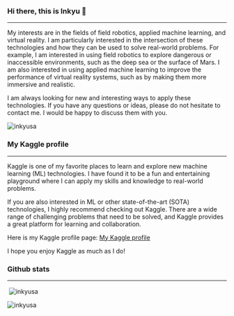 ### Hi there, this is Inkyu 👋
---
My interests are in the fields of field robotics, applied machine learning, and virtual reality. I am particularly interested in the intersection of these technologies and how they can be used to solve real-world problems. For example, I am interested in using field robotics to explore dangerous or inaccessible environments, such as the deep sea or the surface of Mars. I am also interested in using applied machine learning to improve the performance of virtual reality systems, such as by making them more immersive and realistic.

I am always looking for new and interesting ways to apply these technologies. If you have any questions or ideas, please do not hesitate to contact me. I would be happy to discuss them with you.

<p align="left"> <img src="https://komarev.com/ghpvc/?username=inkyusa&label=Profile%20views&color=0e75b6&style=flat-square" alt="inkyusa" /> </p>

### My Kaggle profile
---
Kaggle is one of my favorite places to learn and explore new machine learning (ML) technologies. I have found it to be a fun and entertaining playground where I can apply my skills and knowledge to real-world problems.

If you are also interested in ML or other state-of-the-art (SOTA) technologies, I highly recommend checking out Kaggle. There are a wide range of challenging problems that need to be solved, and Kaggle provides a great platform for learning and collaboration.

Here is my Kaggle profile page: [My Kaggle profile](https://www.kaggle.com/enddl22)

I hope you enjoy Kaggle as much as I do!

### Github stats
---
<p>&nbsp;<img align="center" src="https://github-readme-stats.vercel.app/api?username=inkyusa&show_icons=true&theme=dark&locale=en" alt="inkyusa" /></p>

<p><img align="center" src="https://github-readme-streak-stats.herokuapp.com/?user=inkyusa&theme=dark" alt="inkyusa" /></p>


<!--
**inkyusa/inkyusa** is a ✨ _special_ ✨ repository because its `README.md` (this file) appears on your GitHub profile.

Here are some ideas to get you started:

- 🔭 I’m currently working on ...
- 🌱 I’m currently learning ...
- 👯 I’m looking to collaborate on ...
- 🤔 I’m looking for help with ...
- 💬 Ask me about ...
- 📫 How to reach me: ...
- 😄 Pronouns: ...
- ⚡ Fun fact: ...
-->

